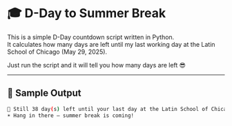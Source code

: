 # 🎓 D-Day to Summer Break

This is a simple D-Day countdown script written in Python.  
It calculates how many days are left until my last working day at the Latin School of Chicago (May 29, 2025).

Just run the script and it will tell you how many days are left 😎

---

## 🧪 Sample Output

```bash
🏫 Still 38 day(s) left until your last day at the Latin School of Chicago!  
☀️ Hang in there — summer break is coming!

